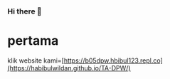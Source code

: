### Hi there 👋

<!--
**habibulwildan/habibulwildan** is a ✨ _special_ ✨ repository because its `README.md` (this file) appears on your GitHub profile.

Here are some ideas to get you started:

- 🔭 I’m currently working on ...
- 🌱 I’m currently learning ...
- 👯 I’m looking to collaborate on ...
- 🤔 I’m looking for help with ...
- 💬 Ask me about ...
- 📫 How to reach me: ...
- 😄 Pronouns: ...
- ⚡ Fun fact: ...
-->
<body>
  <div>
    <h1>pertama</h1>
    <p>klik website kami=<a href="https://habibulwildan.github.io/TA-DPW/">[https://b05dpw.hbibul123.repl.co](https://habibulwildan.github.io/TA-DPW/)</a></p>
  </div>
</body>
